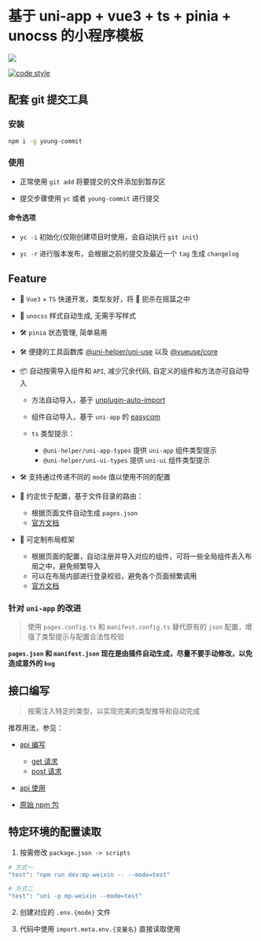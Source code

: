 # 基于 uni-app + vue3 + ts + pinia + unocss 的小程序模板


[![](https://img.shields.io/badge/Author-BluesYoung--web-blue)](https://gitee.com/BluesYoung-web)

[![code style](https://antfu.me/badge-code-style.svg)](https://github.com/antfu/eslint-config)

## 配套 git 提交工具

### 安装

```bash
npm i -g young-commit
```

### 使用

- 正常使用 `git add` 将要提交的文件添加到暂存区

- 提交步骤使用 `yc` 或者 `young-commit` 进行提交

#### 命令选项

- `yc -i` 初始化(仅刚创建项目时使用，会自动执行 `git init`)

- `yc -r` 进行版本发布，会根据之前的提交及最近一个 `tag` 生成 `changelog`

## Feature

- 🚀 `Vue3` + `TS` 快速开发，类型友好，将 🐛 扼杀在摇篮之中

- 💄 `unocss` 样式自动生成, 无需手写样式

- 🛠️ `pinia` 状态管理, 简单易用

- 🛠️ 便捷的工具函数库 [@uni-helper/uni-use](https://www.npmjs.com/package/@uni-helper/uni-use) 以及 [@vueuse/core](https://vueuse.org/functions.html)

- 📦 自动按需导入组件和 `API`, 减少冗余代码, 自定义的组件和方法亦可自动导入
  
  - 方法自动导入，基于 [unplugin-auto-import](https://www.npmjs.com/package/unplugin-auto-import)
  - 组件自动导入，基于 `uni-app` 的 [easycom](https://uniapp.dcloud.net.cn/collocation/pages.html#easycom)
  - `ts` 类型提示：

    - `@uni-helper/uni-app-types` 提供 `uni-app` 组件类型提示
    - `@uni-helper/uni-ui-types` 提供 `uni-ui` 组件类型提示

- 🛠️ 支持通过传递不同的 `mode` 值以使用不同的配置

- 🚀 约定优于配置，基于文件目录的路由：
  
  - 根据页面文件自动生成 `pages.json`
  - [官方文档](https://www.npmjs.com/package/@uni-helper/vite-plugin-uni-pages)

- 🚀 可定制布局框架

  - 根据页面的配置，自动注册并导入对应的组件，可将一些全局组件丢入布局之中，避免频繁导入
  - 可以在布局内部进行登录校验，避免各个页面频繁调用
  - [官方文档](https://www.npmjs.com/package/@uni-helper/vite-plugin-uni-layouts)


### 针对 `uni-app` 的改进

> 使用 `pages.config.ts` 和 `manifest.config.ts` 替代原有的 `json` 配置，增强了类型提示与配置合法性校验

**`pages.json` 和 `manifest.json` 现在是由插件自动生成，尽量不要手动修改，以免造成意外的 `bug`**


## 接口编写

> 按需注入特定的类型，以实现完美的类型推导和自动完成

推荐用法，参见：

  - [api 编写](./src/apis/index.ts)
    - [get 请求](./src/apis/requests/get.ts)
    - [post 请求](./src/apis/requests/post.ts)

  - [api 使用](./src/pages/index.vue)

  - [原始 npm 包](https://www.npmjs.com/package/@bluesyoung/http)

## 特定环境的配置读取

1. 按需修改 `package.json -> scripts`

```bash
# 方式一
"test": "npm run dev:mp-weixin -- --mode=test"

# 方式二
"test": "uni -p mp-weixin --mode=test"
```

2. 创建对应的 `.env.{mode}` 文件

3. 代码中使用 `import.meta.env.{变量名}` 直接读取使用